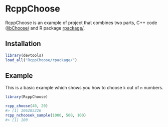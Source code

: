 
<!-- README.md is generated from README.Rmd. Please edit that file -->

# RcppChoose

<!-- badges: start -->

<!-- badges: end -->

RcppChoose is an example of project that combines two parts, C++ code
([libChoose/](libChoose/) and R package [rpackage/](rpackage/).

## Installation

``` r
library(devtools)
load_all("RcppChoose/rpackage/")
```

## Example

This is a basic example which shows you how to choose `k` out of `n` numbers.

``` r
library(RcppChoose)

rcpp_choose(40, 20)
#> [1] 106285226
rcpp_nchoosek_sample(1000, 500, 100)
#> [1] 100
```
